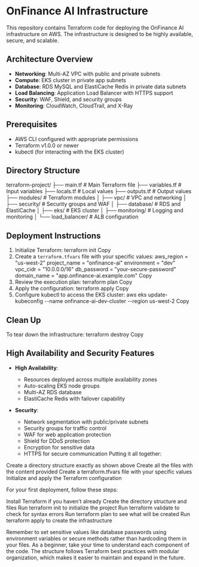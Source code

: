 # OnFinance AI Infrastructure

This repository contains Terraform code for deploying the OnFinance AI infrastructure on AWS. The infrastructure is designed to be highly available, secure, and scalable.

## Architecture Overview

- **Networking**: Multi-AZ VPC with public and private subnets
- **Compute**: EKS cluster in private app subnets
- **Database**: RDS MySQL and ElastiCache Redis in private data subnets
- **Load Balancing**: Application Load Balancer with HTTPS support
- **Security**: WAF, Shield, and security groups
- **Monitoring**: CloudWatch, CloudTrail, and X-Ray

## Prerequisites

- AWS CLI configured with appropriate permissions
- Terraform v1.0.0 or newer
- kubectl (for interacting with the EKS cluster)

## Directory Structure

terraform-project/
├── main.tf            # Main Terraform file
├── variables.tf       # Input variables
├── locals.tf          # Local values
├── outputs.tf         # Output values
├── modules/           # Terraform modules
│   ├── vpc/           # VPC and networking
│   ├── security/      # Security groups and WAF
│   ├── database/      # RDS and ElastiCache
│   ├── eks/           # EKS cluster
│   ├── monitoring/    # Logging and monitoring
│   └── load_balancer/ # ALB configuration


## Deployment Instructions

1. Initialize Terraform:
terraform init
Copy
2. Create a `terraform.tfvars` file with your specific values:
aws_region = "us-west-2"
project_name = "onfinance-ai"
environment = "dev"
vpc_cidr = "10.0.0.0/16"
db_password = "your-secure-password"
domain_name = "app.onfinance-ai.example.com"
Copy
3. Review the execution plan:
terraform plan
Copy
4. Apply the configuration:
terraform apply
Copy
5. Configure kubectl to access the EKS cluster:
aws eks update-kubeconfig --name onfinance-ai-dev-cluster --region us-west-2
Copy
## Clean Up

To tear down the infrastructure:
terraform destroy
Copy
## High Availability and Security Features

- **High Availability**:
  - Resources deployed across multiple availability zones
  - Auto-scaling EKS node groups
  - Multi-AZ RDS database
  - ElastiCache Redis with failover capability

- **Security**:
  - Network segmentation with public/private subnets
  - Security groups for traffic control
  - WAF for web application protection
  - Shield for DDoS protection
  - Encryption for sensitive data
  - HTTPS for secure communication
Putting it all together:

Create a directory structure exactly as shown above
Create all the files with the content provided
Create a terraform.tfvars file with your specific values
Initialize and apply the Terraform configuration

For your first deployment, follow these steps:

Install Terraform if you haven't already
Create the directory structure and files
Run terraform init to initialize the project
Run terraform validate to check for syntax errors
Run terraform plan to see what will be created
Run terraform apply to create the infrastructure

Remember to set sensitive values like database passwords using environment variables or secure methods rather than hardcoding them in your files.
As a beginner, take your time to understand each component of the code. The structure follows Terraform best practices with modular organization, which makes it easier to maintain and expand in the future.